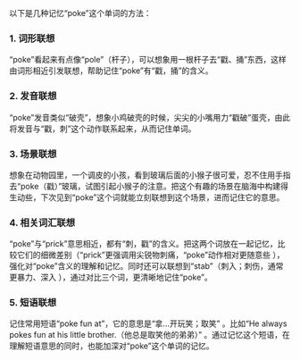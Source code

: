 以下是几种记忆“poke”这个单词的方法：

### 1. 词形联想
“poke”看起来有点像“pole”（杆子），可以想象用一根杆子去“戳、捅”东西，这样由词形相近引发联想，帮助记住“poke”有“戳，捅”的含义。

### 2. 发音联想
“poke”发音类似“破壳”，想象小鸡破壳的时候，尖尖的小嘴用力“戳破”蛋壳，由此将发音与“戳，刺”这个动作联系起来，从而记住单词。

### 3. 场景联想
想象在动物园里，一个调皮的小孩，看到玻璃后面的小猴子很可爱，忍不住用手指去“poke（戳）”玻璃，试图引起小猴子的注意。把这个有趣的场景在脑海中构建得生动些，下次见到“poke”这个词就能立刻联想到这个场景，进而记住它的意思。

### 4. 相关词汇联想
“poke”与“prick”意思相近，都有“刺，戳”的含义。把这两个词放在一起记忆，比较它们的细微差别（“prick”更强调用尖锐物刺痛，“poke”动作相对更随意些 ），强化对“poke”含义的理解和记忆。同时还可以联想到“stab”（刺入；刺伤，通常更暴力、深入 ），通过对比三个词，更清晰地记住“poke”。

### 5. 短语联想
记住常用短语“poke fun at”，它的意思是“拿…开玩笑；取笑” 。比如“He always pokes fun at his little brother.（他总是取笑他的弟弟）” 。通过记忆这个短语，在理解短语意思的同时，也能加深对“poke”这个单词的记忆。 
